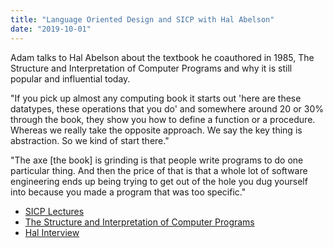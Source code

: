 ```yaml
---
title: "Language Oriented Design and SICP with Hal Abelson"
date: "2019-10-01"
---
```


Adam talks to Hal Abelson about the textbook he coauthored in 1985, The Structure and Interpretation of Computer Programs and why it is still popular and influential today.

"If you pick up almost any computing book it starts out 'here are these datatypes, these operations that you do' and somewhere around 20 or 30% through the book, they show you how to define a function or a procedure. Whereas we really take the opposite approach. We say the key thing is abstraction. So we kind of start there."

"The axe \[the book\] is grinding is that people write programs to do one particular thing. And then the price of that is that a whole lot of software engineering ends up being trying to get out of the hole you dug yourself into because you made a program that was too specific."

- [SICP Lectures](https://www.youtube.com/watch?v=2Op3QLzMgSY)
- [The Structure and Interpretation of Computer Programs](https://mitpress.mit.edu/sites/default/files/sicp/index.html)
- [Hal Interview](http://www.gigamonkeys.com/code-quarterly/2011/hal-abelson/)
